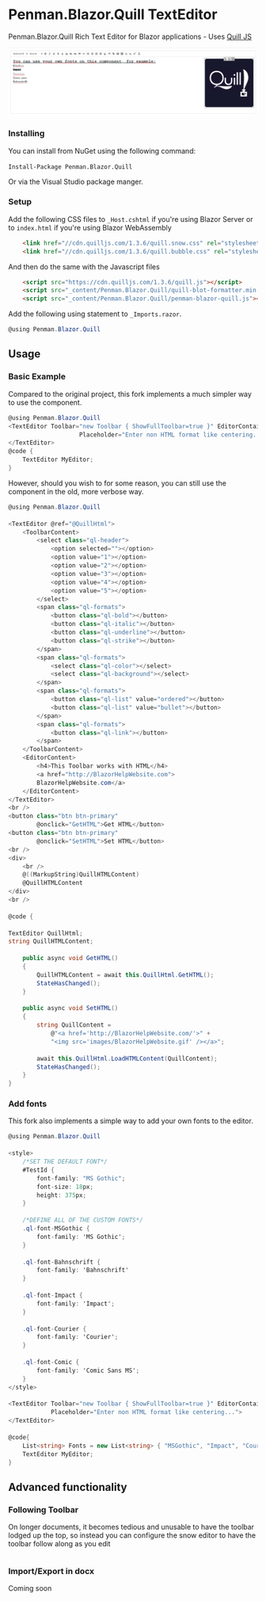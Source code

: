 # Penman.Blazor.Quill TextEditor
Penman.Blazor.Quill Rich Text Editor for Blazor applications - Uses [Quill JS](https://quilljs.com/ "Quill JS.com")

![Screenshot](Screenshot.png)


### Installing

You can install from NuGet using the following command:

`Install-Package Penman.Blazor.Quill`

Or via the Visual Studio package manger.

### Setup
Add the following CSS files to `_Host.cshtml` if you're using Blazor Server or to `index.html` if you're using Blazor WebAssembly

```html
    <link href="//cdn.quilljs.com/1.3.6/quill.snow.css" rel="stylesheet">
    <link href="//cdn.quilljs.com/1.3.6/quill.bubble.css" rel="stylesheet">
```
And then do the same with the Javascript files

```html
    <script src="https://cdn.quilljs.com/1.3.6/quill.js"></script>
    <script src="_content/Penman.Blazor.Quill/quill-blot-formatter.min.js"></script>
    <script src="_content/Penman.Blazor.Quill/penman-blazor-quill.js"></script>
```

Add the following using statement to `_Imports.razor`.

```cs
@using Penman.Blazor.Quill
```

## Usage

### Basic Example
Compared to the original project, this fork implements a much simpler way to use the component.

```cs
@using Penman.Blazor.Quill
<TextEditor Toolbar="new Toolbar { ShowFullToolbar=true }" EditorContainerId="TestId" @ref="@MyEditor"
                    Placeholder="Enter non HTML format like centering...">
</TextEditor>
@code { 
	TextEditor MyEditor;
}

```

However, should you wish to for some reason, you can still use the component in the old, more verbose way.

```cs
@using Penman.Blazor.Quill

<TextEditor @ref="@QuillHtml">
    <ToolbarContent>
        <select class="ql-header">
            <option selected=""></option>
            <option value="1"></option>
            <option value="2"></option>
            <option value="3"></option>
            <option value="4"></option>
            <option value="5"></option>
        </select>
        <span class="ql-formats">
            <button class="ql-bold"></button>
            <button class="ql-italic"></button>
            <button class="ql-underline"></button>
            <button class="ql-strike"></button>
        </span>
        <span class="ql-formats">
            <select class="ql-color"></select>
            <select class="ql-background"></select>
        </span>
        <span class="ql-formats">
            <button class="ql-list" value="ordered"></button>
            <button class="ql-list" value="bullet"></button>
        </span>
        <span class="ql-formats">
            <button class="ql-link"></button>
        </span>
    </ToolbarContent>
    <EditorContent>
        <h4>This Toolbar works with HTML</h4>
        <a href="http://BlazorHelpWebsite.com">
        BlazorHelpWebsite.com</a>
    </EditorContent>
</TextEditor>
<br />
<button class="btn btn-primary" 
        @onclick="GetHTML">Get HTML</button>
<button class="btn btn-primary"
        @onclick="SetHTML">Set HTML</button>
<br />
<div>
    <br />
    @((MarkupString)QuillHTMLContent)
    @QuillHTMLContent
</div>
<br />

@code {

TextEditor QuillHtml;
string QuillHTMLContent;

    public async void GetHTML()
    {
        QuillHTMLContent = await this.QuillHtml.GetHTML();
        StateHasChanged();
    }

    public async void SetHTML()
    {
        string QuillContent =
            @"<a href='http://BlazorHelpWebsite.com/'>" +
            "<img src='images/BlazorHelpWebsite.gif' /></a>";

        await this.QuillHtml.LoadHTMLContent(QuillContent);
        StateHasChanged();
    }
}
```

### Add fonts
This fork also implements a simple way to add your own fonts to the editor.

```cs
@using Penman.Blazor.Quill

<style>
    /*SET THE DEFAULT FONT*/
    #TestId {
        font-family: "MS Gothic";
        font-size: 18px;
        height: 375px;
    }

    /*DEFINE ALL OF THE CUSTOM FONTS*/
    .ql-font-MSGothic {
        font-family: 'MS Gothic';
    }

    .ql-font-Bahnschrift {
        font-family: 'Bahnschrift'
    }

    .ql-font-Impact {
        font-family: 'Impact';
    }

    .ql-font-Courier {
        font-family: 'Courier';
    }

    .ql-font-Comic {
        font-family: 'Comic Sans MS';
    }
</style>

<TextEditor Toolbar="new Toolbar { ShowFullToolbar=true }" EditorContainerId="TestId" @ref="@MyEditor" Fonts="Fonts"
            Placeholder="Enter non HTML format like centering...">
</TextEditor>

@code{
    List<string> Fonts = new List<string> { "MSGothic", "Impact", "Courier", "Comic", "Bahnschrift" }; //be sure to set the default font as the first in the list
    TextEditor MyEditor;
}

```
## Advanced functionality

### Following Toolbar

On longer documents, it becomes tedious and unusable to have the toolbar lodged up the top, so instead you can configure the snow editor to have the toolbar follow along as you edit

```

```

### Import/Export in docx
Coming soon
